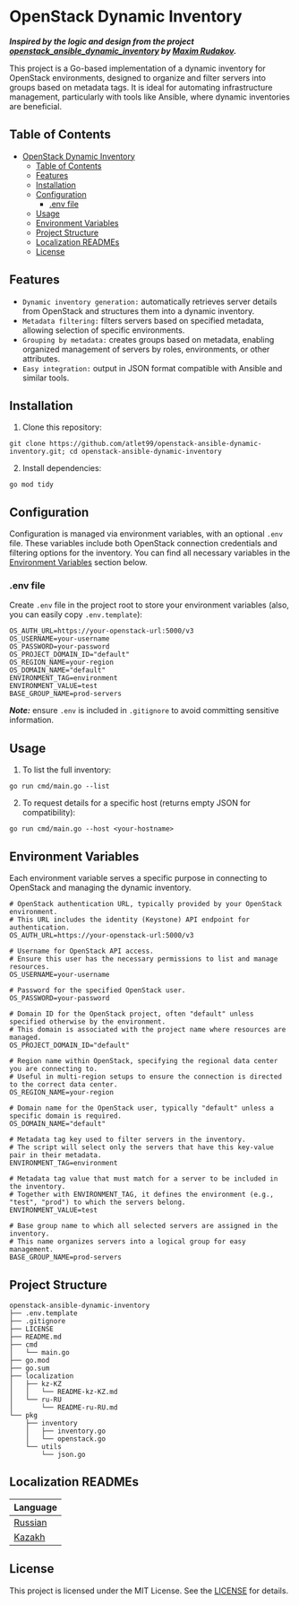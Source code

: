 # OpenStack Dynamic Inventory

***Inspired by the logic and design from the project [openstack_ansible_dynamic_inventory](https://github.com/MaksimRudakov/openstack_ansible_dynamic_inventory.git) by [Maxim Rudakov](https://github.com/MaksimRudakov).***

This project is a Go-based implementation of a dynamic inventory for OpenStack environments, designed to organize and filter servers into groups based on metadata tags. It is ideal for automating infrastructure management, particularly with tools like Ansible, where dynamic inventories are beneficial.

## Table of Contents

- [OpenStack Dynamic Inventory](#openstack-dynamic-inventory)
  - [Table of Contents](#table-of-contents)
  - [Features](#features)
  - [Installation](#installation)
  - [Configuration](#configuration)
    - [.env file](#env-file)
  - [Usage](#usage)
  - [Environment Variables](#environment-variables)
  - [Project Structure](#project-structure)
  - [Localization READMEs](#localization-readmes)
  - [License](#license)

## Features

* `Dynamic inventory generation:` automatically retrieves server details from OpenStack and structures them into a dynamic inventory.
* `Metadata filtering:` filters servers based on specified metadata, allowing selection of specific environments.
* `Grouping by metadata:` creates groups based on metadata, enabling organized management of servers by roles, environments, or other attributes.
* `Easy integration:` output in JSON format compatible with Ansible and similar tools.

## Installation

1. Clone this repository:
```shell
git clone https://github.com/atlet99/openstack-ansible-dynamic-inventory.git; cd openstack-ansible-dynamic-inventory
```
2. Install dependencies:
```shell
go mod tidy
```

## Configuration

Configuration is managed via environment variables, with an optional `.env` file. These variables include both OpenStack connection credentials and filtering options for the inventory. You can find all necessary variables in the [Environment Variables](#environment-variables) section below.

### .env file

Create `.env` file in the project root to store your environment variables (also, you can easily copy `.env.template`):
```shell
OS_AUTH_URL=https://your-openstack-url:5000/v3
OS_USERNAME=your-username
OS_PASSWORD=your-password
OS_PROJECT_DOMAIN_ID="default"
OS_REGION_NAME=your-region
OS_DOMAIN_NAME="default"
ENVIRONMENT_TAG=environment
ENVIRONMENT_VALUE=test
BASE_GROUP_NAME=prod-servers
```
***Note:*** ensure `.env` is included in `.gitignore` to avoid committing sensitive information.

## Usage

1. To list the full inventory:
```shell
go run cmd/main.go --list
```
2. To request details for a specific host (returns empty JSON for compatibility):
```shell
go run cmd/main.go --host <your-hostname>
```

## Environment Variables

Each environment variable serves a specific purpose in connecting to OpenStack and managing the dynamic inventory.

```plaintext
# OpenStack authentication URL, typically provided by your OpenStack environment.
# This URL includes the identity (Keystone) API endpoint for authentication.
OS_AUTH_URL=https://your-openstack-url:5000/v3

# Username for OpenStack API access.
# Ensure this user has the necessary permissions to list and manage resources.
OS_USERNAME=your-username

# Password for the specified OpenStack user.
OS_PASSWORD=your-password

# Domain ID for the OpenStack project, often "default" unless specified otherwise by the environment.
# This domain is associated with the project name where resources are managed.
OS_PROJECT_DOMAIN_ID="default"

# Region name within OpenStack, specifying the regional data center you are connecting to.
# Useful in multi-region setups to ensure the connection is directed to the correct data center.
OS_REGION_NAME=your-region

# Domain name for the OpenStack user, typically "default" unless a specific domain is required.
OS_DOMAIN_NAME="default"

# Metadata tag key used to filter servers in the inventory.
# The script will select only the servers that have this key-value pair in their metadata.
ENVIRONMENT_TAG=environment

# Metadata tag value that must match for a server to be included in the inventory.
# Together with ENVIRONMENT_TAG, it defines the environment (e.g., "test", "prod") to which the servers belong.
ENVIRONMENT_VALUE=test

# Base group name to which all selected servers are assigned in the inventory.
# This name organizes servers into a logical group for easy management.
BASE_GROUP_NAME=prod-servers
```

## Project Structure
```
openstack-ansible-dynamic-inventory
├── .env.template
├── .gitignore
├── LICENSE
├── README.md
├── cmd
│   └── main.go
├── go.mod
├── go.sum
├── localization
│   ├── kz-KZ
│   │   └── README-kz-KZ.md
│   └── ru-RU
│       └── README-ru-RU.md
└── pkg
    ├── inventory
    │   ├── inventory.go
    │   └── openstack.go
    └── utils
        └── json.go
```

## Localization READMEs

| Language                   |
| -------------------------- |
| [Russian](localization/ru-RU/README-ru-RU.md)|
| [Kazakh](localization/kz-KZ/README-kz-KZ.md) |


## License

This project is licensed under the MIT License. See the [LICENSE](LICENSE) for details.